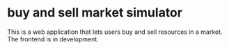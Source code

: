 
# buy and sell market simulator

This is a web application that lets users buy and sell resources in a market. The frontend is in development. 

